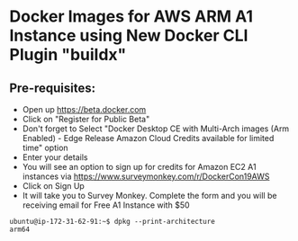 # Docker Images for AWS ARM A1 Instance using New Docker CLI Plugin "buildx"


## Pre-requisites:

- Open up https://beta.docker.com
- Click on "Register for Public Beta"
- Don't forget to Select "Docker Desktop CE with Multi-Arch images (Arm Enabled) - Edge Release Amazon Cloud Credits available for limited time" option
- Enter your details
- You will see an option to sign up for credits for Amazon EC2 A1 instances via https://www.surveymonkey.com/r/DockerCon19AWS
- Click on Sign Up
- It will take you to Survey Monkey. Complete the form and you will be receiving email for Free A1 Instance with $50




```
ubuntu@ip-172-31-62-91:~$ dpkg --print-architecture
arm64
```

